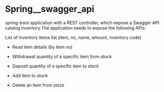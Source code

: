 # Spring__swagger_api
 spring-boot application with a REST controller, which expose a Swagger API catalog inventory
The application needs to expose the following APIs:

List of inventory items list (item, no, name, amount, inventory code)

* Read item details (by item no)

* Withdrawal quantity of a specific item from stock

* Deposit quantity of a specific item to stock

* Add item to stock

* Delete an item from stock  
